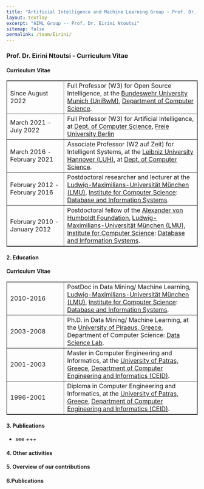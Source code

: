 ```yaml
---
title: "Artificial Intelligence and Machine Learning Group - Prof. Dr. Eirini Ntoutsi"
layout: textlay
excerpt: "AIML Group -- Prof. Dr. Eirini Ntoutsi"
sitemap: false
permalink: /team/Eirini/
---
```


### Prof. Dr. Eirini Ntoutsi - Curriculum Vitae
#### Curriculum Vitae
<table style="border-collapse: collapse; width: 100%;" border="1">
<tbody>
<tr>
<td style="width: 30%; text-align: left;">Since August 2022</td>
<td style="width: 70%; text-align: left;">Full Professor (W3) for Open Source Intelligence, at the <a href="https://www.unibw.de/home-en/" target="_new">Bundeswehr University Munich (UniBwM)</a>, <a href="https://www.unibw.de/home-en/departments/department-of-computer-science" target="_new">Department of Computer Science</a>.</td>
</tr>
<tr>
<td style="width: 30%; text-align: left;">March 2021 - July 2022</td>
<td style="width: 70%; text-align: left;">Full Professor (W3) for Artificial Intelligence, at <a href="https://www.mi.fu-berlin.de/en/inf/index.html" target="_new">Dept. of Computer Science</a>, <a href="https://www.fu-berlin.de/" target="_new">Freie University Berlin</a></td>
</tr>
<tr>
<td style="width: 30%; text-align: left;">March 2016 - February 2021</td>
<td style="width: 70%; text-align: left;">Associate Professor (W2 auf Zeit) for Intelligent Systems, at the <a href="" target="_new">Leibniz University Hannover (LUH)</a>, at <a href="" target="_new">Dept. of Computer Science</a>.</td>
</tr>
<tr>
<td style="width: 30%; text-align: left;">February 2012 - February 2016</td>
<td style="width: 70%; text-align: left;">Postdoctoral researcher and lecturer at the <a href="https://www.lmu.de/en/" target="_new">Ludwig-Maximilians-Universität München (LMU)</a>, <a href="https://www.ifi.uni-muenchen.de/index.html" target="_new">Institute for Computer Science</a>: <a href="http://www.dbs.ifi.lmu.de/cms/Hauptseite" target="_new">Database and Information Systems</a>.</td>
</tr>
<tr>
<td style="width: 30%; text-align: left;">February 2010 - January 2012</td>
<td style="width: 70%; text-align: left;">Postdoctoral fellow of the <a href="https://www.humboldt-foundation.de/" target="_new"> Alexander von Humboldt Foundation</a>, <a href="https://www.lmu.de/en/" target="_new">Ludwig-Maximilians-Universität München (LMU)</a>, <a href="https://www.ifi.uni-muenchen.de/index.html" target="_new">Institute for Computer Science</a>: <a href="http://www.dbs.ifi.lmu.de/cms/Hauptseite" target="_new">Database and Information Systems</a>.</td>
</tr>  
</tbody>
</table>

#### 2. Education
#### Curriculum Vitae
<table style="border-collapse: collapse; width: 100%;" border="1">
<tbody>

<tr>
<td style="width: 30%; text-align: left;">2010-2016</td>
<td style="width: 70%; text-align: left;">PostDoc in Data Mining/ Machine Learning, <a href="https://www.lmu.de/en/" target="_new">Ludwig-Maximilians-Universität München (LMU)</a>, <a href="https://www.ifi.uni-muenchen.de/index.html" target="_new">Institute for Computer Science</a>: <a href="http://www.dbs.ifi.lmu.de/cms/Hauptseite" target="_new">Database and Information Systems</a>.</td>
</tr>

<tr>
<td style="width: 30%; text-align: left;">2003-2008</td>
<td style="width: 70%; text-align: left;">Ph.D. in Data Mining/ Machine Learning, at the <a href="https://www.unipi.gr/unipi/en/" target="_new">University of Piraeus, Greece</a>, <a https://www.cs.unipi.gr/index.php?lang=en" target="_new">Department of Computer Science</a>: <a href="https://www.datastories.org/" target="_new">Data Science Lab</a>.</td>
</tr>

  <tr>
<td style="width: 30%; text-align: left;">2001-2003</td>
<td style="width: 70%; text-align: left;">Master in Computer Engineering and Informatics, at the <a href="https://www.upatras.gr/en/" target="_new">University of Patras, Greece</a>, <a href="https://www.ceid.upatras.gr/en" target="_new">Department of Computer Engineering and Informatics (CEID)</a>.</td>
</tr>

<tr>
<td style="width: 30%; text-align: left;">1996-2001</td>
<td style="width: 70%; text-align: left;">Diploma in Computer Engineering and Informatics, at the <a href="https://www.upatras.gr/en/" target="_new">University of Patras, Greece</a>, <a href="https://www.ceid.upatras.gr/en" target="_new">Department of Computer Engineering and Informatics (CEID)</a>.</td>
</tr>
</tbody>
</table>

#### 3. Publications
- see +++
#### 4. Other activities
#### 5. Overview of our contributions
#### 6.Publications
